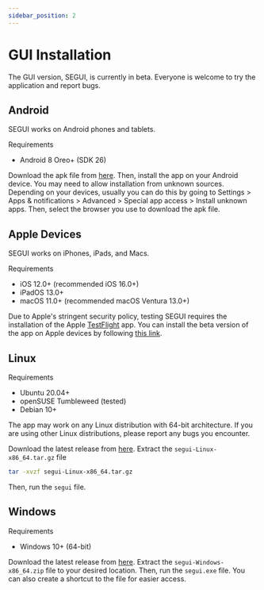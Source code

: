 ```yaml
---
sidebar_position: 2
---
```


# GUI Installation

The GUI version, SEGUI, is currently in beta. Everyone is welcome to try the application and report bugs.

## Android

SEGUI works on Android phones and tablets.

Requirements

- Android 8 Oreo+ (SDK 26)

Download the apk file from [here](https://github.com/hhandika/segui/releases). Then, install the app on your Android device. You may need to allow installation from unknown sources. Depending on your devices, usually you can do this by going to Settings > Apps & notifications > Advanced > Special app access > Install unknown apps. Then, select the browser you use to download the apk file.

## Apple Devices

SEGUI works on iPhones, iPads, and Macs.

Requirements

- iOS 12.0+ (recommended iOS 16.0+)
- iPadOS 13.0+
- macOS 11.0+ (recommended macOS Ventura 13.0+)

Due to Apple's stringent security policy, testing SEGUI requires the installation of the Apple [TestFlight](https://developer.apple.com/testflight/) app. You can install the beta version of the app on Apple devices by following [this link](https://testflight.apple.com/join/LSJD5D0i).

## Linux

Requirements

- Ubuntu 20.04+
- openSUSE Tumbleweed (tested)
- Debian 10+

The app may work on any Linux distribution with 64-bit architecture. If you are using other Linux distributions, please report any bugs you encounter.

Download the latest release from [here](https://github.com/hhandika/segui/releases). Extract the `segui-Linux-x86_64.tar.gz` file

```bash
tar -xvzf segui-Linux-x86_64.tar.gz
```

Then, run the `segui` file.

## Windows

Requirements

- Windows 10+ (64-bit)

Download the latest release from [here](https://github.com/hhandika/segui/releases). Extract the `segui-Windows-x86_64.zip` file to your desired location. Then, run the `segui.exe` file. You can also create a shortcut to the file for easier access.
